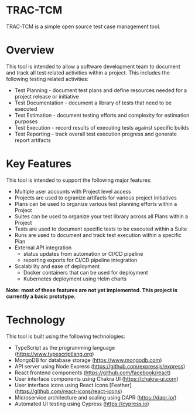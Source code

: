 # TRAC-TCM

TRAC-TCM is a simple open source test case management tool.


# Overview #

This tool is intended to allow a software development team to document and track all test related activities within a project. This includes
the following testing related activities:

* Test Planning - document test plans and define resources needed for a project release or initiative
* Test Documentation - document a library of tests that need to be executed
* Test Estimation - document testing efforts and complexity for estimation purposes
* Test Execution - record results of executing tests against specific builds
* Test Reporting - track overall test execution progress and generate report artifacts


# Key Features #

This tool is intended to support the following major features:

* Multiple user accounts with Project level access
* Projects are used to ogranize artifacts for various project initiatives
* Plans can be used to organize various test planning efforts within a Project
* Suites can be used to organize your test library across all Plans within a Project
* Tests are used to document specific tests to be executed within a Suite
* Runs are used to document and track test execution within a specific Plan
* External API integration
    * status updates from automation or CI/CD pipeline
    * reporting exports for CI/CD pipeline integration
* Scalability and ease of deployment
    * Docker containers that can be used for deployment
    * Kubernetes deployment using Helm charts


**Note:** __most of these features are not yet implemented. This project is currently a basic prototype.__


# Technology #

This tool is built using the following technologies:

* TypeScript as the programming language (https://www.typescriptlang.org)
* MongoDB for database storage (https://www.mongodb.com)
* API server using Node Express (https://github.com/expressjs/express)
* React frontend components (https://github.com/facebook/react)
* User interface components using Chakra UI (https://chakra-ui.com)
* User interface icons using React Icons [Feather] (https://github.com/react-icons/react-icons)
* Microservice architecture and scaling using DAPR (https://dapr.io/)
* Automated UI testing using Cypress (https://cypress.io)

